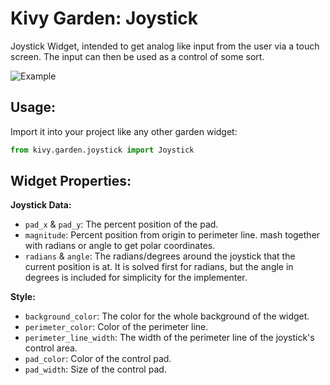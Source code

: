 # Kivy Garden: Joystick  

Joystick Widget, intended to get analog like input from the user via a touch screen. The input can then be used as a control of some sort.  

![Example](https://raw.githubusercontent.com/kivy-garden/garden.joystick/master/screenshot.png)

## Usage:  

Import it into your project like any other garden widget:  

``` python
from kivy.garden.joystick import Joystick
```

## Widget Properties:  

**Joystick Data:**  

- `pad_x` & `pad_y`: The percent position of the pad.  
- `magnitude`: Percent position from origin to perimeter line. mash together with radians or angle to get polar coordinates.  
- `radians` & `angle`:  The radians/degrees around the joystick that the current position is at. It is solved first for radians, but the angle in degrees is included for simplicity for the implementer.  

**Style:**  

- `background_color`: The color for the whole background of the widget.  
- `perimeter_color`: Color of the perimeter line.  
- `perimeter_line_width`: The width of the perimeter line of the joystick's control area.  
- `pad_color`: Color of the control pad.  
- `pad_width`: Size of the control pad.  
